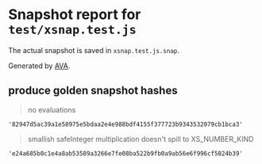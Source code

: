 # Snapshot report for `test/xsnap.test.js`

The actual snapshot is saved in `xsnap.test.js.snap`.

Generated by [AVA](https://avajs.dev).

## produce golden snapshot hashes

> no evaluations

    '82947d5ac39a1e58975e5bdaa2e4e988bdf4155f377723b9343532079cb1bca3'

> smallish safeInteger multiplication doesn't spill to XS_NUMBER_KIND

    'e24a685b0c1e4a8ab53589a3266e7fe08ba522b9fb0a9ab56e6f996cf5024b39'
